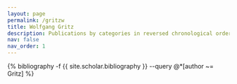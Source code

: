 ```yaml
---
layout: page
permalink: /gritzw
title: Wolfgang Gritz
description: Publications by categories in reversed chronological order. Generated by jekyll-scholar.
nav: false
nav_order: 1
---
```


<!-- _pages/gritzw.md -->
<div class="publications">

{% bibliography -f {{ site.scholar.bibliography }} --query @*[author ~= Gritz] %}

</div>
